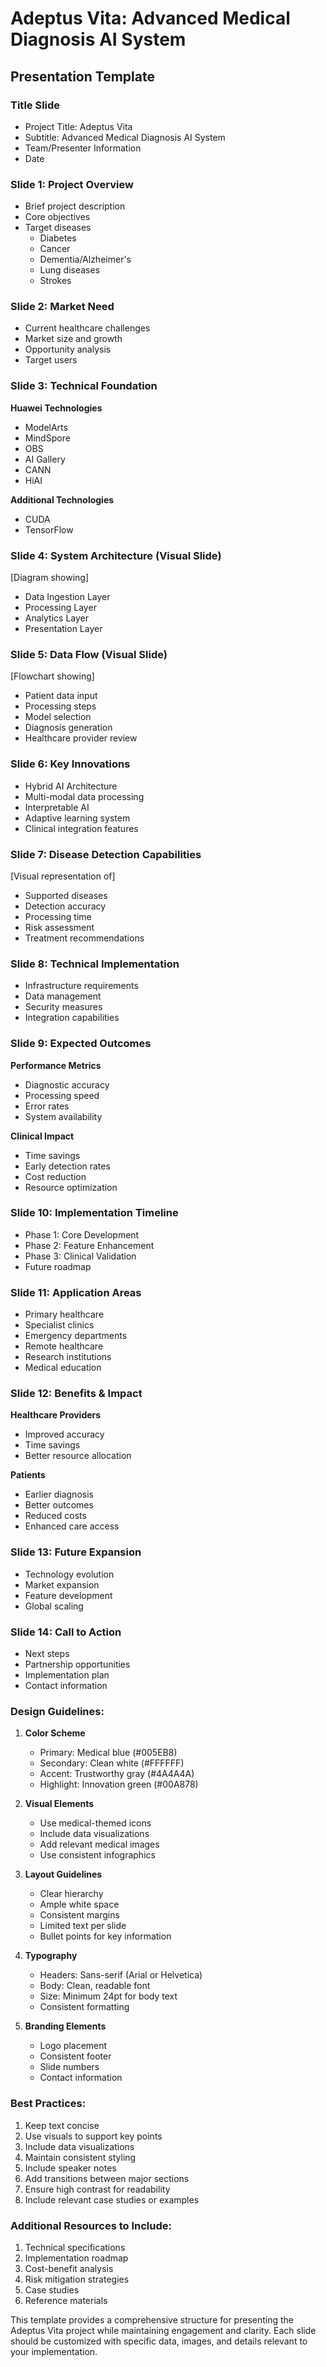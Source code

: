 # Adeptus Vita: Advanced Medical Diagnosis AI System
## Presentation Template

### Title Slide
- Project Title: Adeptus Vita
- Subtitle: Advanced Medical Diagnosis AI System
- Team/Presenter Information
- Date

### Slide 1: Project Overview
- Brief project description
- Core objectives
- Target diseases
  - Diabetes
  - Cancer
  - Dementia/Alzheimer's
  - Lung diseases
  - Strokes

### Slide 2: Market Need
- Current healthcare challenges
- Market size and growth
- Opportunity analysis
- Target users

### Slide 3: Technical Foundation
**Huawei Technologies**
- ModelArts
- MindSpore
- OBS
- AI Gallery
- CANN
- HiAI

**Additional Technologies**
- CUDA
- TensorFlow

### Slide 4: System Architecture (Visual Slide)
[Diagram showing]
- Data Ingestion Layer
- Processing Layer
- Analytics Layer
- Presentation Layer

### Slide 5: Data Flow (Visual Slide)
[Flowchart showing]
- Patient data input
- Processing steps
- Model selection
- Diagnosis generation
- Healthcare provider review

### Slide 6: Key Innovations
- Hybrid AI Architecture
- Multi-modal data processing
- Interpretable AI
- Adaptive learning system
- Clinical integration features

### Slide 7: Disease Detection Capabilities
[Visual representation of]
- Supported diseases
- Detection accuracy
- Processing time
- Risk assessment
- Treatment recommendations

### Slide 8: Technical Implementation
- Infrastructure requirements
- Data management
- Security measures
- Integration capabilities

### Slide 9: Expected Outcomes
**Performance Metrics**
- Diagnostic accuracy
- Processing speed
- Error rates
- System availability

**Clinical Impact**
- Time savings
- Early detection rates
- Cost reduction
- Resource optimization

### Slide 10: Implementation Timeline
- Phase 1: Core Development
- Phase 2: Feature Enhancement
- Phase 3: Clinical Validation
- Future roadmap

### Slide 11: Application Areas
- Primary healthcare
- Specialist clinics
- Emergency departments
- Remote healthcare
- Research institutions
- Medical education

### Slide 12: Benefits & Impact
**Healthcare Providers**
- Improved accuracy
- Time savings
- Better resource allocation

**Patients**
- Earlier diagnosis
- Better outcomes
- Reduced costs
- Enhanced care access

### Slide 13: Future Expansion
- Technology evolution
- Market expansion
- Feature development
- Global scaling

### Slide 14: Call to Action
- Next steps
- Partnership opportunities
- Implementation plan
- Contact information

### Design Guidelines:
1. **Color Scheme**
   - Primary: Medical blue (#005EB8)
   - Secondary: Clean white (#FFFFFF)
   - Accent: Trustworthy gray (#4A4A4A)
   - Highlight: Innovation green (#00A878)

2. **Visual Elements**
   - Use medical-themed icons
   - Include data visualizations
   - Add relevant medical images
   - Use consistent infographics

3. **Layout Guidelines**
   - Clear hierarchy
   - Ample white space
   - Consistent margins
   - Limited text per slide
   - Bullet points for key information

4. **Typography**
   - Headers: Sans-serif (Arial or Helvetica)
   - Body: Clean, readable font
   - Size: Minimum 24pt for body text
   - Consistent formatting

5. **Branding Elements**
   - Logo placement
   - Consistent footer
   - Slide numbers
   - Contact information

### Best Practices:
1. Keep text concise
2. Use visuals to support key points
3. Include data visualizations
4. Maintain consistent styling
5. Include speaker notes
6. Add transitions between major sections
7. Ensure high contrast for readability
8. Include relevant case studies or examples

### Additional Resources to Include:
1. Technical specifications
2. Implementation roadmap
3. Cost-benefit analysis
4. Risk mitigation strategies
5. Case studies
6. Reference materials

This template provides a comprehensive structure for presenting the Adeptus Vita project while maintaining engagement and clarity. Each slide should be customized with specific data, images, and details relevant to your implementation.
